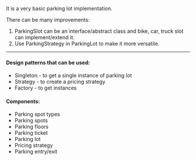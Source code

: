 It is a very basic parking lot implementation.

There can be many improvements:
1. ParkingSlot can be an interface/abstract class and bike, car, truck slot can implement/extend it.
2. Use ParkingStrategy in ParkingLot to make it more versatile.
---
#### Design patterns that can be used:
- Singleton - to get a single instance of parking lot
- Strategy - to create a pricing strategy
- Factory - to get instances

#### Components:
- Parking spot types
- Parking spots
- Parking floors
- Parking ticket
- Parking lot
- Pricing strategy
- Parking entry/exit